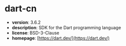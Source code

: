# dart-cn

- **version**: 3.6.2
- **description**: SDK for the Dart programming language
- **license**: BSD-3-Clause
- **homepage**: [https://dart.dev/](https://dart.dev/)

